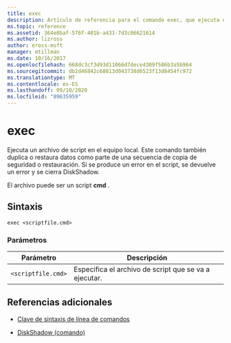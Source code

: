```yaml
---
title: exec
description: Artículo de referencia para el comando exec, que ejecuta un archivo de script en el equipo local.
ms.topic: reference
ms.assetid: 364e8baf-576f-401b-a431-7d3c06621614
ms.author: lizross
author: eross-msft
manager: mtillman
ms.date: 10/16/2017
ms.openlocfilehash: 668dc3cf3d93d11066d7dece4309f586b3a5b964
ms.sourcegitcommit: db2d46842c68813d043738d6523f13d8454fc972
ms.translationtype: MT
ms.contentlocale: es-ES
ms.lasthandoff: 09/10/2020
ms.locfileid: "89635959"
---
```

# <a name="exec"></a>exec

Ejecuta un archivo de script en el equipo local. Este comando también duplica o restaura datos como parte de una secuencia de copia de seguridad o restauración. Si se produce un error en el script, se devuelve un error y se cierra DiskShadow.

El archivo puede ser un script **cmd** .

## <a name="syntax"></a>Sintaxis

```
exec <scriptfile.cmd>
```

### <a name="parameters"></a>Parámetros

| Parámetro | Descripción |
| --------- | ----------- |
| `<scriptfile.cmd>` | Especifica el archivo de script que se va a ejecutar. |

## <a name="additional-references"></a>Referencias adicionales

- [Clave de sintaxis de línea de comandos](command-line-syntax-key.md)

- [DiskShadow (comando)](diskshadow.md)
